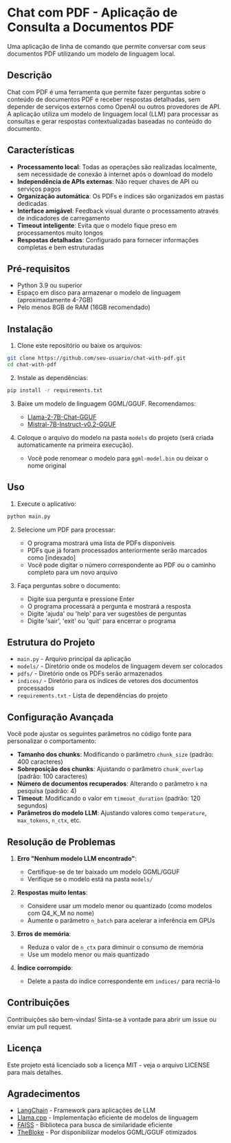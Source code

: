 # Chat com PDF - Aplicação de Consulta a Documentos PDF

Uma aplicação de linha de comando que permite conversar com seus documentos PDF utilizando um modelo de linguagem local.

## Descrição

Chat com PDF é uma ferramenta que permite fazer perguntas sobre o conteúdo de documentos PDF e receber respostas detalhadas, sem depender de serviços externos como OpenAI ou outros provedores de API. A aplicação utiliza um modelo de linguagem local (LLM) para processar as consultas e gerar respostas contextualizadas baseadas no conteúdo do documento.

## Características

- **Processamento local**: Todas as operações são realizadas localmente, sem necessidade de conexão à internet após o download do modelo
- **Independência de APIs externas**: Não requer chaves de API ou serviços pagos
- **Organização automática**: Os PDFs e índices são organizados em pastas dedicadas
- **Interface amigável**: Feedback visual durante o processamento através de indicadores de carregamento
- **Timeout inteligente**: Evita que o modelo fique preso em processamentos muito longos
- **Respostas detalhadas**: Configurado para fornecer informações completas e bem estruturadas

## Pré-requisitos

- Python 3.9 ou superior
- Espaço em disco para armazenar o modelo de linguagem (aproximadamente 4-7GB)
- Pelo menos 8GB de RAM (16GB recomendado)

## Instalação

1. Clone este repositório ou baixe os arquivos:

```bash
git clone https://github.com/seu-usuario/chat-with-pdf.git
cd chat-with-pdf
```

2. Instale as dependências:

```bash
pip install -r requirements.txt
```

3. Baixe um modelo de linguagem GGML/GGUF. Recomendamos:
   - [Llama-2-7B-Chat-GGUF](https://huggingface.co/TheBloke/Llama-2-7B-Chat-GGUF) 
   - [Mistral-7B-Instruct-v0.2-GGUF](https://huggingface.co/TheBloke/Mistral-7B-Instruct-v0.2-GGUF)

4. Coloque o arquivo do modelo na pasta `models` do projeto (será criada automaticamente na primeira execução).
   - Você pode renomear o modelo para `ggml-model.bin` ou deixar o nome original

## Uso

1. Execute o aplicativo:

```bash
python main.py
```

2. Selecione um PDF para processar:
   - O programa mostrará uma lista de PDFs disponíveis
   - PDFs que já foram processados anteriormente serão marcados como [indexado]
   - Você pode digitar o número correspondente ao PDF ou o caminho completo para um novo arquivo

3. Faça perguntas sobre o documento:
   - Digite sua pergunta e pressione Enter
   - O programa processará a pergunta e mostrará a resposta
   - Digite 'ajuda' ou 'help' para ver sugestões de perguntas
   - Digite 'sair', 'exit' ou 'quit' para encerrar o programa

## Estrutura do Projeto

- `main.py` - Arquivo principal da aplicação
- `models/` - Diretório onde os modelos de linguagem devem ser colocados
- `pdfs/` - Diretório onde os PDFs serão armazenados
- `indices/` - Diretório para os índices de vetores dos documentos processados
- `requirements.txt` - Lista de dependências do projeto

## Configuração Avançada

Você pode ajustar os seguintes parâmetros no código fonte para personalizar o comportamento:

- **Tamanho dos chunks**: Modificando o parâmetro `chunk_size` (padrão: 400 caracteres)
- **Sobreposição dos chunks**: Ajustando o parâmetro `chunk_overlap` (padrão: 100 caracteres)
- **Número de documentos recuperados**: Alterando o parâmetro `k` na pesquisa (padrão: 4)
- **Timeout**: Modificando o valor em `timeout_duration` (padrão: 120 segundos)
- **Parâmetros do modelo LLM**: Ajustando valores como `temperature`, `max_tokens`, `n_ctx`, etc.

## Resolução de Problemas

1. **Erro "Nenhum modelo LLM encontrado"**:
   - Certifique-se de ter baixado um modelo GGML/GGUF
   - Verifique se o modelo está na pasta `models/`

2. **Respostas muito lentas**:
   - Considere usar um modelo menor ou quantizado (como modelos com Q4_K_M no nome)
   - Aumente o parâmetro `n_batch` para acelerar a inferência em GPUs

3. **Erros de memória**:
   - Reduza o valor de `n_ctx` para diminuir o consumo de memória
   - Use um modelo menor ou mais quantizado

4. **Índice corrompido**:
   - Delete a pasta do índice correspondente em `indices/` para recriá-lo

## Contribuições

Contribuições são bem-vindas! Sinta-se à vontade para abrir um issue ou enviar um pull request.

## Licença

Este projeto está licenciado sob a licença MIT - veja o arquivo LICENSE para mais detalhes.

## Agradecimentos

- [LangChain](https://github.com/hwchase17/langchain) - Framework para aplicações de LLM
- [Llama.cpp](https://github.com/ggerganov/llama.cpp) - Implementação eficiente de modelos de linguagem
- [FAISS](https://github.com/facebookresearch/faiss) - Biblioteca para busca de similaridade eficiente
- [TheBloke](https://huggingface.co/TheBloke) - Por disponibilizar modelos GGML/GGUF otimizados
